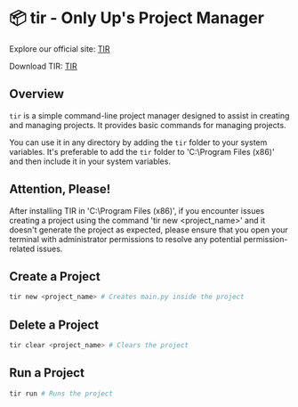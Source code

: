 # 📦 tir - Only Up's Project Manager

Explore our official site: [TIR](https://tir-official.github.io)

Download TIR: [TIR](https://github.com/Only-Up-Offical/tir/releases/download/TIR/tir_setup.exe)

## Overview

`tir` is a simple command-line project manager designed to assist in creating and managing projects. It provides basic commands for managing projects.

You can use it in any directory by adding the `tir` folder to your system variables. It's preferable to add the `tir` folder to 'C:\Program Files (x86)' and then include it in your system variables.

## Attention, Please!

After installing TIR in 'C:\Program Files (x86)', if you encounter issues creating a project using the command 'tir new <project_name>' and it doesn't generate the project as expected, please ensure that you open your terminal with administrator permissions to resolve any potential permission-related issues.

## Create a Project

```bash
tir new <project_name> # Creates main.py inside the project
```

## Delete a Project

```bash
tir clear <project_name> # Clears the project
```

## Run a Project

```bash
tir run # Runs the project
```
